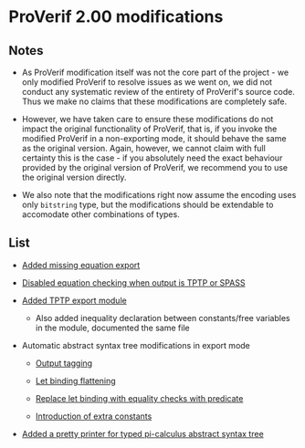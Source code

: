 # ProVerif 2.00 modifications

## Notes

- As ProVerif modification itself was not the core part of the project - we only modified ProVerif to resolve issues as we went on, we did not conduct any systematic review of the entirety of ProVerif's source code. Thus we make no claims that these modifications are completely safe.

- However, we have taken care to ensure these modifications do not impact the original functionality of ProVerif, that is, if you invoke the modified ProVerif in a non-exporting mode, it should behave the same as the original version. Again, however, we cannot claim with full certainty this is the case - if you absolutely need the exact behaviour provided by the original version of ProVerif, we recommend you to use the original version directly.

- We also note that the modifications right now assume the encoding uses only `bitstring` type, but the modifications should be extendable to accomodate other combinations of types.

## List

- [Added missing equation export](equation_export.md)

- [Disabled equation checking when output is TPTP or SPASS](equation_check.md)

- [Added TPTP export module](tptp_export.md)

  - Also added inequality declaration between constants/free variables in the module, documented the same file

- Automatic abstract syntax tree modifications in export mode

  - [Output tagging](output_tag.md)

  - [Let binding flattening](let_binding_flatten.md)

  - [Replace let binding with equality checks with predicate](let_eq_to_pred.md)

  - [Introduction of extra constants](add_extra_consts.md)

- [Added a pretty printer for typed pi-calculus abstract syntax tree](pitprettyprint.md)
